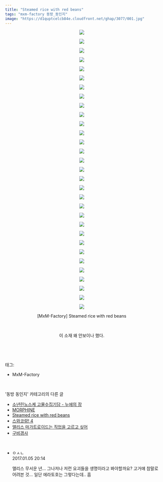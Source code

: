 ```yaml
---
title: "Steamed rice with red beans"
tags: "mxm-factory 동방_동인지"
image: "https://d1quptcelcb84e.cloudfront.net/ghap/3077/001.jpg"
---
```

<div class="article">
<p style="text-align: center; clear: none; float: none;"><img src="{{ site.imgserver8 }}/ghap/3077/001.jpg"/></p>
<p style="text-align: center; clear: none; float: none;"><img src="{{ site.imgserver8 }}/ghap/3077/002.jpg"/></p>
<p style="text-align: center; clear: none; float: none;"><img src="{{ site.imgserver8 }}/ghap/3077/003.jpg"/></p>
<p style="text-align: center; clear: none; float: none;"><img src="{{ site.imgserver8 }}/ghap/3077/004.jpg"/></p>
<p style="text-align: center; clear: none; float: none;"><img src="{{ site.imgserver8 }}/ghap/3077/005.jpg"/></p>
<p style="text-align: center; clear: none; float: none;"><img src="{{ site.imgserver8 }}/ghap/3077/006.jpg"/></p>
<p style="text-align: center; clear: none; float: none;"><img src="{{ site.imgserver8 }}/ghap/3077/007.jpg"/></p>
<p style="text-align: center; clear: none; float: none;"><img src="{{ site.imgserver8 }}/ghap/3077/008.jpg"/></p>
<p style="text-align: center; clear: none; float: none;"><img src="{{ site.imgserver8 }}/ghap/3077/009.jpg"/></p>
<p style="text-align: center; clear: none; float: none;"><img src="{{ site.imgserver8 }}/ghap/3077/010.jpg"/></p>
<p style="text-align: center; clear: none; float: none;"><img src="{{ site.imgserver8 }}/ghap/3077/011.jpg"/></p>
<p style="text-align: center; clear: none; float: none;"><img src="{{ site.imgserver8 }}/ghap/3077/012.jpg"/></p>
<p style="text-align: center; clear: none; float: none;"><img src="{{ site.imgserver8 }}/ghap/3077/013.jpg"/></p>
<p style="text-align: center; clear: none; float: none;"><img src="{{ site.imgserver8 }}/ghap/3077/014.jpg"/></p>
<p style="text-align: center; clear: none; float: none;"><img src="{{ site.imgserver8 }}/ghap/3077/015.jpg"/></p>
<p style="text-align: center; clear: none; float: none;"><img src="{{ site.imgserver8 }}/ghap/3077/016.jpg"/></p>
<p style="text-align: center; clear: none; float: none;"><img src="{{ site.imgserver8 }}/ghap/3077/017.jpg"/></p>
<p style="text-align: center; clear: none; float: none;"><img src="{{ site.imgserver8 }}/ghap/3077/018.jpg"/></p>
<p style="text-align: center; clear: none; float: none;"><img src="{{ site.imgserver8 }}/ghap/3077/019.jpg"/></p>
<p style="text-align: center; clear: none; float: none;"><img src="{{ site.imgserver8 }}/ghap/3077/020.jpg"/></p>
<p style="text-align: center; clear: none; float: none;"><img src="{{ site.imgserver8 }}/ghap/3077/021.jpg"/></p>
<p style="text-align: center; clear: none; float: none;"><img src="{{ site.imgserver8 }}/ghap/3077/022.jpg"/></p>
<p style="text-align: center; clear: none; float: none;"><img src="{{ site.imgserver8 }}/ghap/3077/023.jpg"/></p>
<p style="text-align: center; clear: none; float: none;"><img src="{{ site.imgserver8 }}/ghap/3077/024.jpg"/></p>
<p style="text-align: center; clear: none; float: none;"><img src="{{ site.imgserver8 }}/ghap/3077/025.jpg"/></p>
<p style="text-align: center; clear: none; float: none;"><img src="{{ site.imgserver8 }}/ghap/3077/026.jpg"/></p>
<p style="text-align: center; clear: none; float: none;"><img src="{{ site.imgserver8 }}/ghap/3077/027.jpg"/></p>
<p style="text-align: center; clear: none; float: none;"><img src="{{ site.imgserver8 }}/ghap/3077/028.jpg"/></p>
<p style="text-align: center; clear: none; float: none;"><img src="{{ site.imgserver8 }}/ghap/3077/029.jpg"/></p>
<p style="text-align: center; clear: none; float: none;"><img src="{{ site.imgserver8 }}/ghap/3077/030.jpg"/></p>
<p style="text-align: center; clear: none; float: none;"><img src="{{ site.imgserver8 }}/ghap/3077/031.jpg"/></p>
<p style="text-align: center; clear: none; float: none;">[MxM-Factory] Steamed rice with red beans</p>
<p style="text-align: center; clear: none; float: none;"><br/></p>
<p style="text-align: center; clear: none; float: none;">이 소재 왜 안보이나 했다.</p>
<p><br/></p>
</div><br/>
<div class="tagTrail">
<p>태그: </p>
<ul>
<li>MxM-Factory</li>
</ul>
</div><br/>
<div class="another">
<p>'동방 동인지' 카테고리의 다른 글</p>
<ul>
<li><a href="/ghap_3080">소년린노스케 고물수집기담 - 누에의 장</a></li>
<li><a href="/ghap_3078">MORPHINE</a></li>
<li><a href="/ghap_3077">Steamed rice with red beans</a></li>
<li><a href="/ghap_3076">스와코랑! 4</a></li>
<li><a href="/ghap_3075">앨리스 마가트로이드는 직업을 고르고 싶어</a></li>
<li><a href="/ghap_3073">구비경사</a></li>
</ul>
</div><br/>
<div class="cb_module cb_fluid">
<div class="cb_wrt cb_profile">
<div class="comment">
<ul>
<li class="cb_thumb_off" id="comment14883880">
<div class="cb_comment_area">
<div class="cb_info_area">
<div class="cb_section">
<span class="cb_nick_name">ㅇㅅㄴ</span>
</div>
<div class="cb_section">
<span class="cb_date">2017.01.05 20:14 </span>
</div>
</div>
<div class="cb_dsc_comment">
<p class="cb_dsc">
											앨리스 무서운 년... 그나저나 저런 요괴들을 생명이라고 봐야할까요? 고거얘 참말로 어려븐 것... 일단 에라토호는 그렇다는데.. 흠
										</p>
</div>
</div></li>
</ul>
</div>
</div><!-- commentList close -->
</div><br/>

